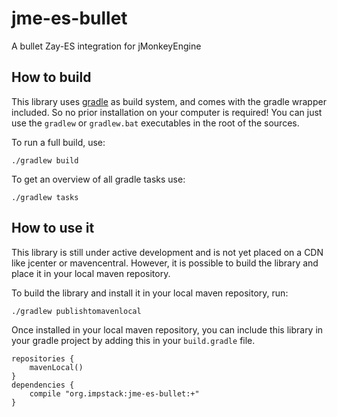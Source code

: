 # jme-es-bullet
A bullet Zay-ES integration for jMonkeyEngine

## How to build ##
This library uses [gradle](https://gradle.org/gradle-download/) as build system, and comes with the gradle wrapper included.
So no prior installation on your computer is required! You can just use the `gradlew` or `gradlew.bat` executables in the root of the sources.

To run a full build, use:
```
./gradlew build
```

To get an overview of all gradle tasks use:
```
./gradlew tasks
```

## How to use it ##
This library is still under active development and is not yet placed on a CDN like jcenter or mavencentral.
However, it is possible to build the library and place it in your local maven repository.

To build the library and install it in your local maven repository, run:
```
./gradlew publishtomavenlocal
```

Once installed in your local maven repository, you can include this library in your gradle project by adding this in your `build.gradle` file.
```
repositories {
    mavenLocal()
}
dependencies {
    compile "org.impstack:jme-es-bullet:+"
}
```